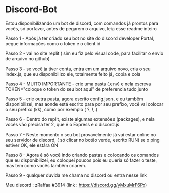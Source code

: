 # Discord-Bot
Estou disponibilizando um bot de discord, com comandos já prontos para vocês, só porfavor, antes de pegarem o arquivo, leia esse readme inteiro

Passo 1 - Após já ter criado seu bot no site do discord developer Portal, pegue informações como o token e o client id

Passo 2 - vai no site replit ( sim eu fiz pelo visual code, para facilitar o envio de arquivo no github)

Passo 3 - se você ja tiver conta, entra em um arquivo novo, cria o seu index.js, que eu disponibilizo ele, totalmente feito já, copia e cola

Passo 4 - MUITO IMPORTANTE - crie uma pasta (.env) e nela escreva TOKEN="coloque o token do seu bot aqui" de preferencia tudo junto

Passo 5 - crie outra pasta, agora escrito config.json, e eu tambêm disponibilizei, mas aonde está escrito para por seu prefixo, você vai colocar o seu prefixo (kk), como por exemplo ( ?, !,.)

Passo 6 - Dentro do replit, existe algumas extensões (packages), e nela vocês vão precisa ter 2, que é o Express e o discord.js

Passo 7 - Neste momento o seu bot provavelmente já vai estar online no seu servidor de discord, ( só clicar no botão verde, escrito RUN) se o ping estiver OK, ele estára ON

Passo 8 -  Agora é só você indo criando pastas e colocando os comandos que eu disponibilizei, eu coloquei poucos pois eu queria só fazer o teste, mas tem como vocês tambêm criarem.

Passo 9 - qualquer duvida me chama no discord ou entra nesse link

Meu discord : zRaffaa #3914 (link : https://discord.gg/yMxuMrF6Px)
